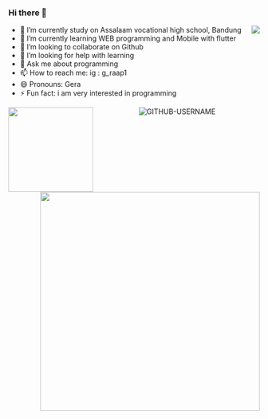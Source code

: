 ### Hi there 👋
<img src="https://user-images.githubusercontent.com/5713670/87202985-820dcb80-c2b6-11ea-9f56-7ec461c497c3.gif" align="right">

- 🔭 I’m currently study on Assalaam vocational high school, Bandung
- 🌱 I’m currently learning WEB programming and Mobile with flutter
- 👯 I’m looking to collaborate on Github
- 🤔 I’m looking for help with learning
- 💬 Ask me about programming
- 📫 How to reach me: ig : g_raap1
- 😄 Pronouns: Gera
- ⚡ Fun fact: i am very interested in programming

<p>
    <img src="https://github-readme-stats.vercel.app/api/top-langs/?username=GeraAnggaraPutra&layout=compact" height=170 align="left"/>
    <img src="https://github-readme-stats.vercel.app/api?username=GeraAnggaraPutra&hide=contribs,prs&show_icons=true&hide_border=true&title_color=000" width=440 align="right" />
</p>
<p align="center"> <img src="https://komarev.com/ghpvc/?username=GeraAnggaraPutra&label=Profile%20views&color=ce9927&style=flat" alt="GITHUB-USERNAME" /> </p>

